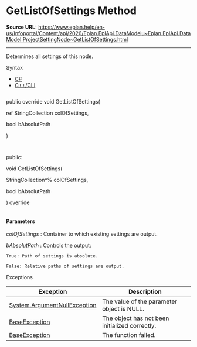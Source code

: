 # GetListOfSettings Method

**Source URL:** https://www.eplan.help/en-us/Infoportal/Content/api/2026/Eplan.EplApi.DataModelu~Eplan.EplApi.DataModel.ProjectSettingNode~GetListOfSettings.html

---

Determines all settings of this node.

Syntax

- [C#](#i-syntax-CS)
- [C++/CLI](#i-syntax-CPP2005)

```
```
public override void GetListOfSettings( 

   ref StringCollection colOfSettings,

   bool bAbsolutPath

)
```
```

```
```
public:

void GetListOfSettings( 

   StringCollection^% colOfSettings,

   bool bAbsolutPath

) override
```
```

#### Parameters

*colOfSettings*
:   Container to which existing settings are output.

*bAbsolutPath*
:   Controls the output:

    True: Path of settings is absolute.

    False: Relative paths of settings are output.

Exceptions

| Exception | Description |
| --- | --- |
| [System.ArgumentNullException](#) | The value of the parameter object is NULL. |
| [BaseException](Eplan.EplApi.Baseu~Eplan.EplApi.Base.BaseException.html) | The object has not been initialized correctly. |
| [BaseException](Eplan.EplApi.Baseu~Eplan.EplApi.Base.BaseException.html) | The function failed. |
